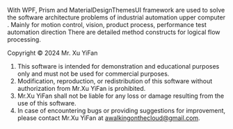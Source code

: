 With WPF, Prism and MaterialDesignThemesUI framework are used to solve the software architecture problems of industrial automation upper computer .
Mainly for motion control, vision, product process, performance test automation direction There are detailed method constructs for logical flow processing.


 Copyright © 2024 Mr. Xu YiFan
 1. This software is intended for demonstration and educational purposes only and must not be used for commercial purposes.
 2. Modification, reproduction, or redistribution of this software without authorization from Mr.Xu YiFan is prohibited.
 3. Mr.Xu YiFan shall not be liable for any loss or damage resulting from the use of this software.
 4. In case of encountering bugs or providing suggestions for improvement, please contact Mr.Xu YiFan at awalkingonthecloud@gmail.com.
